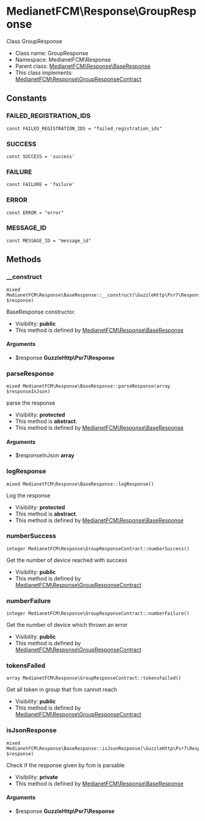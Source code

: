 MedianetFCM\Response\GroupResponse
===============

Class GroupResponse




* Class name: GroupResponse
* Namespace: MedianetFCM\Response
* Parent class: [MedianetFCM\Response\BaseResponse](MedianetFCM-Response-BaseResponse.md)
* This class implements: [MedianetFCM\Response\GroupResponseContract](MedianetFCM-Response-GroupResponseContract.md)


Constants
----------


### FAILED_REGISTRATION_IDS

    const FAILED_REGISTRATION_IDS = "failed_registration_ids"





### SUCCESS

    const SUCCESS = 'success'





### FAILURE

    const FAILURE = 'failure'





### ERROR

    const ERROR = "error"





### MESSAGE_ID

    const MESSAGE_ID = "message_id"







Methods
-------


### __construct

    mixed MedianetFCM\Response\BaseResponse::__construct(\GuzzleHttp\Psr7\Response $response)

BaseResponse constructor.



* Visibility: **public**
* This method is defined by [MedianetFCM\Response\BaseResponse](MedianetFCM-Response-BaseResponse.md)


#### Arguments
* $response **GuzzleHttp\Psr7\Response**



### parseResponse

    mixed MedianetFCM\Response\BaseResponse::parseResponse(array $responseInJson)

parse the response



* Visibility: **protected**
* This method is **abstract**.
* This method is defined by [MedianetFCM\Response\BaseResponse](MedianetFCM-Response-BaseResponse.md)


#### Arguments
* $responseInJson **array**



### logResponse

    mixed MedianetFCM\Response\BaseResponse::logResponse()

Log the response



* Visibility: **protected**
* This method is **abstract**.
* This method is defined by [MedianetFCM\Response\BaseResponse](MedianetFCM-Response-BaseResponse.md)




### numberSuccess

    integer MedianetFCM\Response\GroupResponseContract::numberSuccess()

Get the number of device reached with success



* Visibility: **public**
* This method is defined by [MedianetFCM\Response\GroupResponseContract](MedianetFCM-Response-GroupResponseContract.md)




### numberFailure

    integer MedianetFCM\Response\GroupResponseContract::numberFailure()

Get the number of device which thrown an error



* Visibility: **public**
* This method is defined by [MedianetFCM\Response\GroupResponseContract](MedianetFCM-Response-GroupResponseContract.md)




### tokensFailed

    array MedianetFCM\Response\GroupResponseContract::tokensFailed()

Get all token in group that fcm cannot reach



* Visibility: **public**
* This method is defined by [MedianetFCM\Response\GroupResponseContract](MedianetFCM-Response-GroupResponseContract.md)




### isJsonResponse

    mixed MedianetFCM\Response\BaseResponse::isJsonResponse(\GuzzleHttp\Psr7\Response $response)

Check if the response given by fcm is parsable



* Visibility: **private**
* This method is defined by [MedianetFCM\Response\BaseResponse](MedianetFCM-Response-BaseResponse.md)


#### Arguments
* $response **GuzzleHttp\Psr7\Response**



